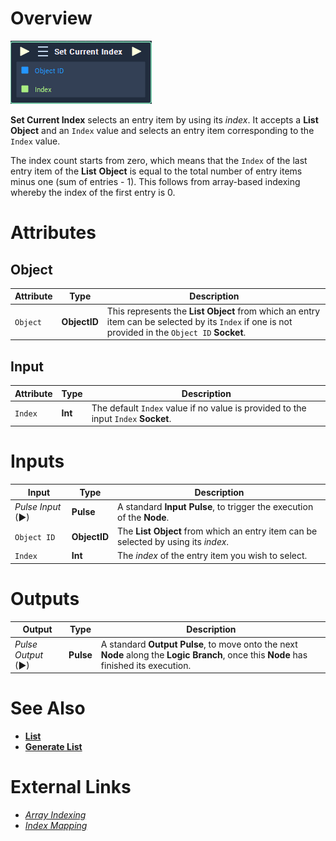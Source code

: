# Overview

![The Set Current Index Node.](../../../.gitbook/assets/toolbox/incari/list/set-current-index.PNG)

**Set Current Index** selects an entry item by using its *index*. It accepts a **List** **Object** and an `Index` value and selects an entry item corresponding to the `Index` value. 

The index count starts from zero, which means that the `Index` of the last entry item of the **List** **Object** is equal to the total number of entry items minus one (sum of entries - 1). This follows from array-based indexing whereby the index of the first entry is 0.

# Attributes
## Object

|Attribute|Type|Description|
|---|---|---|
|`Object`|**ObjectID**|This represents the **List** **Object** from which an entry item can be selected by its `Index` if one is not provided in the `Object ID` **Socket**.

## Input
|Attribute|Type|Description|
|---|---|---|
|`Index`|**Int**|The default `Index` value if no value is provided to the input `Index` **Socket**.

# Inputs

|Input|Type|Description|
|---|---|---|
|*Pulse Input* (►)|**Pulse**|A standard **Input Pulse**, to trigger the execution of the **Node**.|
|`Object ID`|**ObjectID**|The **List** **Object** from which an entry item can be selected by using its *index*.|
|`Index`|**Int**|The *index* of the entry item you wish to select. |

# Outputs

|Output|Type|Description|
|---|---|---|
|*Pulse Output* (►)|**Pulse**|A standard **Output Pulse**, to move onto the next **Node** along the **Logic Branch**, once this **Node** has finished its execution.|

# See Also
- [**List**](objects/scene-objects/list.md)
- [**Generate List**](generate-list.md)
 
# External Links
- [*Array Indexing*](https://en.wikipedia.org/wiki/Array_data_structure)
- [*Index Mapping*](https://en.wikipedia.org/wiki/Index_mapping)
